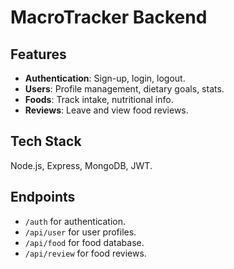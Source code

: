 # MacroTracker Backend

## Features

- **Authentication**: Sign-up, login, logout.
- **Users**: Profile management, dietary goals, stats.
- **Foods**: Track intake, nutritional info.
- **Reviews**: Leave and view food reviews.

## Tech Stack

Node.js, Express, MongoDB, JWT.

## Endpoints

- `/auth` for authentication.
- `/api/user` for user profiles.
- `/api/food` for food database.
- `/api/review` for food reviews.


